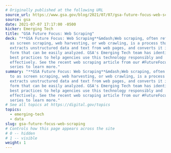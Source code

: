 ```yaml
---
# Originally published at the following URL
source_url: https://www.gsa.gov/blog/2021/07/07/gsa-future-focus-web-scraping
source: gsa
date: 2021-07-07 17:17:00 -0500
kicker: Emerging Tech
title: "GSA Future Focus: Web Scraping"
deck: "**GSA Future Focus: Web Scraping**&mdash;Web scraping, often referred to
  as screen scraping, web harvesting, or web crawling, is a process that
  extracts unstructured data and text from web pages, and converts it into a
  form that can be easily analyzed. GSA's Emerging Tech team has identified some
  best practices to help agencies use this technology responsibly and
  effectively. See the recent web scraping article from our #FutureFocus blog
  series to learn more."
summary: "**GSA Future Focus: Web Scraping**&mdash;Web scraping, often referred
  to as screen scraping, web harvesting, or web crawling, is a process that
  extracts unstructured data and text from web pages, and converts it into a
  form that can be easily analyzed. GSA's Emerging Tech team has identified some
  best practices to help agencies use this technology responsibly and
  effectively. See the recent web scraping article from our #FutureFocus blog
  series to learn more."
# See all topics at https://digital.gov/topics
topics:
  - emerging-tech
  - data
slug: gsa-future-focus-web-scraping
# Controls how this page appears across the site
# 0 -- hidden
# 1 -- visible
weight: 1
---
```

